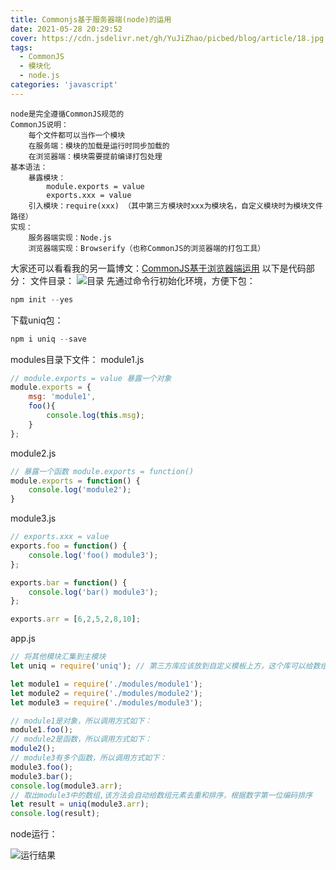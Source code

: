 ```yaml
---
title: Commonjs基于服务器端(node)的运用
date: 2021-05-28 20:29:52
cover: https://cdn.jsdelivr.net/gh/YuJiZhao/picbed/blog/article/18.jpg
tags: 
  - CommonJS
  - 模块化
  - node.js
categories: 'javascript'
---
```


    node是完全遵循CommonJS规范的
    CommonJS说明：
        每个文件都可以当作一个模块
        在服务端：模块的加载是运行时同步加载的
        在浏览器端：模块需要提前编译打包处理
    基本语法：
        暴露模块：
            module.exports = value
            exports.xxx = value
        引入模块：require(xxx) （其中第三方模块时xxx为模块名，自定义模块时为模块文件路径）
    实现：
        服务器端实现：Node.js
        浏览器端实现：Browserify（也称CommonJS的浏览器端的打包工具）
 大家还可以看看我的另一篇博文：[CommonJS基于浏览器端运用](https://blog.csdn.net/tongkongyu/article/details/117381504?spm=1001.2014.3001.5501)
 以下是代码部分：
 文件目录：
 ![目录](https://img-blog.csdnimg.cn/20210528202237452.png?x-oss-process=image/watermark,type_ZmFuZ3poZW5naGVpdGk,shadow_10,text_aHR0cHM6Ly9ibG9nLmNzZG4ubmV0L3Rvbmdrb25neXU=,size_16,color_FFFFFF,t_70)
先通过命令行初始化环境，方便下包：

```javascript
npm init --yes
```
下载uniq包：

```javascript
npm i uniq --save
```
modules目录下文件：
module1.js

```javascript
// module.exports = value 暴露一个对象
module.exports = {
    msg: 'module1',
    foo(){
        console.log(this.msg);
    }
};
```
module2.js

```javascript
// 暴露一个函数 module.exports = function()
module.exports = function() {
    console.log('module2');
}
```
module3.js

```javascript
// exports.xxx = value
exports.foo = function() {
    console.log('foo() module3');
};

exports.bar = function() {
    console.log('bar() module3');
};

exports.arr = [6,2,5,2,8,10];
```
app.js

```javascript
// 将其他模块汇集到主模块
let uniq = require('uniq'); // 第三方库应该放到自定义模板上方，这个库可以给数组排序并且去重

let module1 = require('./modules/module1');
let module2 = require('./modules/module2');
let module3 = require('./modules/module3');

// module1是对象，所以调用方式如下：
module1.foo();
// module2是函数，所以调用方式如下：
module2();
// module3有多个函数，所以调用方式如下：
module3.foo();
module3.bar();
console.log(module3.arr);
// 取出module3中的数组,该方法会自动给数组元素去重和排序，根据数字第一位编码排序
let result = uniq(module3.arr);
console.log(result);
```
node运行：

![运行结果](https://img-blog.csdnimg.cn/20210528202900396.png?x-oss-process=image/watermark,type_ZmFuZ3poZW5naGVpdGk,shadow_10,text_aHR0cHM6Ly9ibG9nLmNzZG4ubmV0L3Rvbmdrb25neXU=,size_16,color_FFFFFF,t_70)